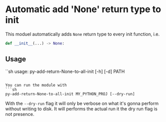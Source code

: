 # Automatic add 'None' return type to init

This moduel automatically adds `None` return type to every init function, i.e.
```py
def __init__(...) -> None:
```

## Usage

``sh
usage: py-add-return-None-to-all-init [-h] [-d] PATH
```

You can run the module with
```sh
py-add-return-None-to-all-init MY_PYTHON_PROJ [--dry-run]
```
With the `--dry-run` flag it will only be verbose on what it's gonna perform without writing to disk. It will performs the actual run it the dry run flag is not presence.

